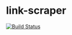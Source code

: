 link-scraper
============
[![Build Status](https://travis-ci.org/weo-edu/link-scraper.png?branch=master)](https://travis-ci.org/weo-edu/link-scraper)